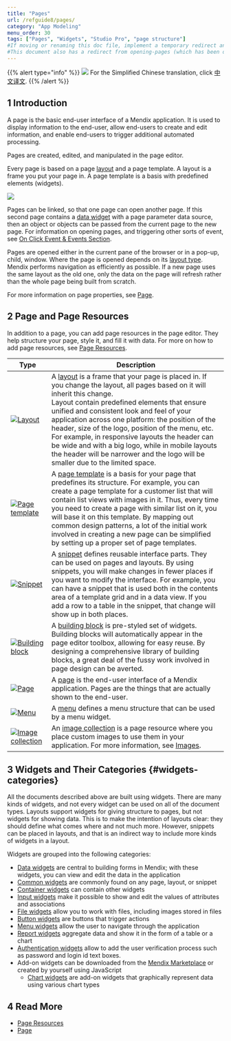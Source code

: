 ```yaml
---
title: "Pages"
url: /refguide8/pages/
category: "App Modeling"
menu_order: 30
tags: ["Pages", "Widgets", "Studio Pro", "page structure"]
#If moving or renaming this doc file, implement a temporary redirect and let the respective team know they should update the URL in the product. See Mapping to Products for more details.
#This document also has a redirect from opening-pages (which has been deleted)
---
```


{{% alert type="info" %}}
<img src="attachments/chinese-translation/china.png" style="display: inline-block; margin: 0" /> For the Simplified Chinese translation, click [中文译文](https://cdn.mendix.tencent-cloud.com/documentation/refguide8/pages.pdf).
{{% /alert %}}

## 1 Introduction

A page is the basic end-user interface of a Mendix application. It is used to display information to the end-user, allow end-users to create and edit information, and enable end-users to trigger additional automated processing.

Pages are created, edited, and manipulated in the page editor. 

Every page is based on a page [layout](/refguide8/layout/) and a page template. A layout is a frame you put your page in. A page template is a basis with predefined elements (widgets).  

![](/attachments/refguide8/modeling/pages/page-structure.png)

Pages can be linked, so that one page can open another page. If this second page contains a [data widget](/refguide8/data-widgets/) with a page parameter data source, then an object or objects can be passed from the current page to the new page. For information on opening pages, and triggering other sorts of event, see [On Click Event & Events Section](/refguide8/on-click-event/).

Pages are opened either in the current pane of the browser or in a pop-up, child, window. Where the page is opened depends on its [layout type](/refguide8/layout/#layout-type). Mendix performs navigation as efficiently as possible. If a new page uses the same layout as the old one, only the data on the page will refresh rather than the whole page being built from scratch.

For more information on page properties, see [Page](/refguide8/page/).

## 2 Page and Page Resources

In addition to a page, you can add page resources in the page editor. They help structure your page, style it, and fill it with data. For more on how to add page resources, see [Page Resources](/refguide8/page-resources/). 

Type | Description
--- | ---
[![](/attachments/refguide8/modeling/pages/layout-icon.png)Layout](layout) | A [layout](/refguide8/layout/) is a frame that your page is placed in. If you change the layout, all pages based on it will inherit this change. <br />Layout contain predefined elements that ensure unified and consistent look and feel of your application across one platform: the position of the header, size of the logo, position of the menu, etc. For example, in responsive layouts the header can be wide and with a big logo, while in mobile layouts the header will be narrower and the logo will be smaller due to the limited space. 
[![](/attachments/refguide8/modeling/pages/page-template-icon.png)Page template](page-templates) | A [page template](/refguide8/page-templates/) is a basis for your page that predefines its structure. For example, you can create a page template for a customer list that will contain list views with images in it. Thus, every time you need to create a page with similar list on it, you will base it on this template.    By mapping out common design patterns, a lot of the initial work involved in creating a new page can be simplified by setting up a proper set of page templates. 
[![](/attachments/refguide8/modeling/pages/snippet-icon.png)Snippet](snippet) | A [snippet](/refguide8/snippet/) defines reusable interface parts. They can be used on pages and layouts. By using snippets, you will make changes in fewer places if you want to modify the interface. For example, you can have a snippet that is used both in the contents area of a template grid and in a data view. If you add a row to a table in the snippet, that change will show up in both places. 
[![](/attachments/refguide8/modeling/pages/building-block-icon.png)Building block](building-block) | A [building block](/refguide8/building-block/) is pre-styled set of widgets. Building blocks will automatically appear in the page editor toolbox, allowing for easy reuse. By designing a comprehensive library of building blocks, a great deal of the fussy work involved in page design can be averted. 
[![](/attachments/refguide8/modeling/pages/page-icon.png)Page](page) | A [page](/refguide8/page/) is the end-user interface of a Mendix application. Pages are the things that are actually shown to the end-user. 
[![](/attachments/refguide8/modeling/pages/menu-icon.png)Menu](menu) | A [menu](/refguide8/menu/) defines a menu structure that can be used by a menu widget. 
[![](/attachments/refguide8/modeling/pages/image-collection-icon.png)Image collection](image-collection) | An [image collection](/refguide8/image-collection/) is a page resource where you place custom images to use them in your application. For more information, see [Images](/refguide8/images/). 

## 3 Widgets and Their Categories {#widgets-categories}

All the documents described above are built using widgets. There are many kinds of widgets, and not every widget can be used on all of the document types. Layouts support widgets for giving structure to pages, but not widgets for showing data. This is to make the intention of layouts clear: they should define what comes where and not much more. However, snippets can be placed in layouts, and that is an indirect way to include more kinds of widgets in a layout.

Widgets are grouped into the following categories:

* [Data widgets](/refguide8/data-widgets/) are central to building forms in Mendix; with these widgets, you can view and edit the data in the application
* [Common widgets](/refguide8/common-widgets/) are commonly found on any page, layout, or snippet
* [Container widgets](/refguide8/container-widgets/) can contain other widgets
* [Input widgets](/refguide8/input-widgets/) make it possible to show and edit the values of attributes and associations
* [File widgets](/refguide8/file-widgets/) allow you to work with files, including images stored in files
* [Button widgets](/refguide8/button-widgets/) are buttons that trigger actions
* [Menu widgets](/refguide8/menu-widgets/) allow the user to navigate through the application
* [Report widgets](/refguide8/report-widgets/) aggregate data and show it in the form of a table or a chart
* [Authentication widgets](/refguide8/authentication-widgets/) allow to add the user verification process such as password and login id text boxes.
* Add-on widgets can be downloaded from the [Mendix Marketplace](https://marketplace.mendix.com/) or created by yourself using JavaScript
  * [Chart widgets](/refguide8/chart-widgets/) are add-on widgets that graphically represent data using various chart types

## 4 Read More

* [Page Resources](/refguide8/page-resources/)
* [Page](/refguide8/page/)